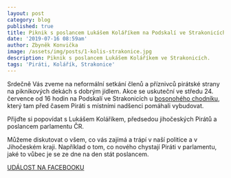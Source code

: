 ```yaml
---
layout: post
category: blog
published: true
title: Piknik s poslancem Lukášem Koláříkem na Podskalí ve Strakonicích
date: '2019-07-16 08:59am'
author: Zbyněk Konvička
image: /assets/img/posts/1-kolis-strakonice.jpg
description: Piknik s poslancem Lukášem Koláříkem ve Strakonicích.
tags: 'Piráti, Kolářík, Strakonice'
---
```

Srdečně Vás zveme na neformální setkání členů a příznivců pirátské strany na piknikových dekách s dobrým jídlem. Akce se uskuteční ve středu 24. července od 16 hodin na Podskalí ve Strakonicích u [bosonohého chodníku](https://jihocesky.pirati.cz/blog/2017/04/18/bosy-chodnik.html), který tam před časem Piráti s místními nadšenci pomáhali vybudovat.

Přijďte si popovídat s Lukášem Koláříkem, předsedou jihočeských Pirátů a poslancem parlamentu ČR.

Můžeme diskutovat o všem, co vás zajímá a trápí v naší politice a v Jihočeském kraji. Například o tom, co nového chystají Piráti v parlamentu, jaké to vůbec je se ze dne na den stát poslancem. 

[UDÁLOST NA FACEBOOKU](https://www.facebook.com/events/329352781286815/)
